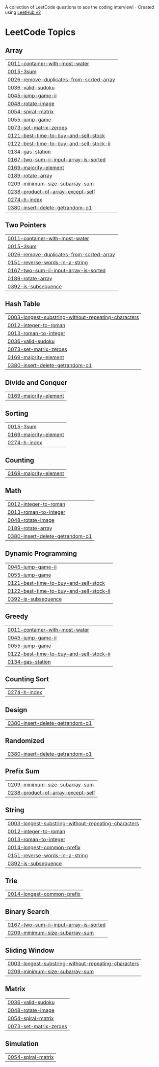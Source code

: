 A collection of LeetCode questions to ace the coding interview! - Created using [LeetHub v2](https://github.com/arunbhardwaj/LeetHub-2.0)
<!---LeetCode Topics Start-->
# LeetCode Topics
## Array
|  |
| ------- |
| [0011-container-with-most-water](https://github.com/rahulptl/LeetCode/tree/master/0011-container-with-most-water) |
| [0015-3sum](https://github.com/rahulptl/LeetCode/tree/master/0015-3sum) |
| [0026-remove-duplicates-from-sorted-array](https://github.com/rahulptl/LeetCode/tree/master/0026-remove-duplicates-from-sorted-array) |
| [0036-valid-sudoku](https://github.com/rahulptl/LeetCode/tree/master/0036-valid-sudoku) |
| [0045-jump-game-ii](https://github.com/rahulptl/LeetCode/tree/master/0045-jump-game-ii) |
| [0048-rotate-image](https://github.com/rahulptl/LeetCode/tree/master/0048-rotate-image) |
| [0054-spiral-matrix](https://github.com/rahulptl/LeetCode/tree/master/0054-spiral-matrix) |
| [0055-jump-game](https://github.com/rahulptl/LeetCode/tree/master/0055-jump-game) |
| [0073-set-matrix-zeroes](https://github.com/rahulptl/LeetCode/tree/master/0073-set-matrix-zeroes) |
| [0121-best-time-to-buy-and-sell-stock](https://github.com/rahulptl/LeetCode/tree/master/0121-best-time-to-buy-and-sell-stock) |
| [0122-best-time-to-buy-and-sell-stock-ii](https://github.com/rahulptl/LeetCode/tree/master/0122-best-time-to-buy-and-sell-stock-ii) |
| [0134-gas-station](https://github.com/rahulptl/LeetCode/tree/master/0134-gas-station) |
| [0167-two-sum-ii-input-array-is-sorted](https://github.com/rahulptl/LeetCode/tree/master/0167-two-sum-ii-input-array-is-sorted) |
| [0169-majority-element](https://github.com/rahulptl/LeetCode/tree/master/0169-majority-element) |
| [0189-rotate-array](https://github.com/rahulptl/LeetCode/tree/master/0189-rotate-array) |
| [0209-minimum-size-subarray-sum](https://github.com/rahulptl/LeetCode/tree/master/0209-minimum-size-subarray-sum) |
| [0238-product-of-array-except-self](https://github.com/rahulptl/LeetCode/tree/master/0238-product-of-array-except-self) |
| [0274-h-index](https://github.com/rahulptl/LeetCode/tree/master/0274-h-index) |
| [0380-insert-delete-getrandom-o1](https://github.com/rahulptl/LeetCode/tree/master/0380-insert-delete-getrandom-o1) |
## Two Pointers
|  |
| ------- |
| [0011-container-with-most-water](https://github.com/rahulptl/LeetCode/tree/master/0011-container-with-most-water) |
| [0015-3sum](https://github.com/rahulptl/LeetCode/tree/master/0015-3sum) |
| [0026-remove-duplicates-from-sorted-array](https://github.com/rahulptl/LeetCode/tree/master/0026-remove-duplicates-from-sorted-array) |
| [0151-reverse-words-in-a-string](https://github.com/rahulptl/LeetCode/tree/master/0151-reverse-words-in-a-string) |
| [0167-two-sum-ii-input-array-is-sorted](https://github.com/rahulptl/LeetCode/tree/master/0167-two-sum-ii-input-array-is-sorted) |
| [0189-rotate-array](https://github.com/rahulptl/LeetCode/tree/master/0189-rotate-array) |
| [0392-is-subsequence](https://github.com/rahulptl/LeetCode/tree/master/0392-is-subsequence) |
## Hash Table
|  |
| ------- |
| [0003-longest-substring-without-repeating-characters](https://github.com/rahulptl/LeetCode/tree/master/0003-longest-substring-without-repeating-characters) |
| [0012-integer-to-roman](https://github.com/rahulptl/LeetCode/tree/master/0012-integer-to-roman) |
| [0013-roman-to-integer](https://github.com/rahulptl/LeetCode/tree/master/0013-roman-to-integer) |
| [0036-valid-sudoku](https://github.com/rahulptl/LeetCode/tree/master/0036-valid-sudoku) |
| [0073-set-matrix-zeroes](https://github.com/rahulptl/LeetCode/tree/master/0073-set-matrix-zeroes) |
| [0169-majority-element](https://github.com/rahulptl/LeetCode/tree/master/0169-majority-element) |
| [0380-insert-delete-getrandom-o1](https://github.com/rahulptl/LeetCode/tree/master/0380-insert-delete-getrandom-o1) |
## Divide and Conquer
|  |
| ------- |
| [0169-majority-element](https://github.com/rahulptl/LeetCode/tree/master/0169-majority-element) |
## Sorting
|  |
| ------- |
| [0015-3sum](https://github.com/rahulptl/LeetCode/tree/master/0015-3sum) |
| [0169-majority-element](https://github.com/rahulptl/LeetCode/tree/master/0169-majority-element) |
| [0274-h-index](https://github.com/rahulptl/LeetCode/tree/master/0274-h-index) |
## Counting
|  |
| ------- |
| [0169-majority-element](https://github.com/rahulptl/LeetCode/tree/master/0169-majority-element) |
## Math
|  |
| ------- |
| [0012-integer-to-roman](https://github.com/rahulptl/LeetCode/tree/master/0012-integer-to-roman) |
| [0013-roman-to-integer](https://github.com/rahulptl/LeetCode/tree/master/0013-roman-to-integer) |
| [0048-rotate-image](https://github.com/rahulptl/LeetCode/tree/master/0048-rotate-image) |
| [0189-rotate-array](https://github.com/rahulptl/LeetCode/tree/master/0189-rotate-array) |
| [0380-insert-delete-getrandom-o1](https://github.com/rahulptl/LeetCode/tree/master/0380-insert-delete-getrandom-o1) |
## Dynamic Programming
|  |
| ------- |
| [0045-jump-game-ii](https://github.com/rahulptl/LeetCode/tree/master/0045-jump-game-ii) |
| [0055-jump-game](https://github.com/rahulptl/LeetCode/tree/master/0055-jump-game) |
| [0121-best-time-to-buy-and-sell-stock](https://github.com/rahulptl/LeetCode/tree/master/0121-best-time-to-buy-and-sell-stock) |
| [0122-best-time-to-buy-and-sell-stock-ii](https://github.com/rahulptl/LeetCode/tree/master/0122-best-time-to-buy-and-sell-stock-ii) |
| [0392-is-subsequence](https://github.com/rahulptl/LeetCode/tree/master/0392-is-subsequence) |
## Greedy
|  |
| ------- |
| [0011-container-with-most-water](https://github.com/rahulptl/LeetCode/tree/master/0011-container-with-most-water) |
| [0045-jump-game-ii](https://github.com/rahulptl/LeetCode/tree/master/0045-jump-game-ii) |
| [0055-jump-game](https://github.com/rahulptl/LeetCode/tree/master/0055-jump-game) |
| [0122-best-time-to-buy-and-sell-stock-ii](https://github.com/rahulptl/LeetCode/tree/master/0122-best-time-to-buy-and-sell-stock-ii) |
| [0134-gas-station](https://github.com/rahulptl/LeetCode/tree/master/0134-gas-station) |
## Counting Sort
|  |
| ------- |
| [0274-h-index](https://github.com/rahulptl/LeetCode/tree/master/0274-h-index) |
## Design
|  |
| ------- |
| [0380-insert-delete-getrandom-o1](https://github.com/rahulptl/LeetCode/tree/master/0380-insert-delete-getrandom-o1) |
## Randomized
|  |
| ------- |
| [0380-insert-delete-getrandom-o1](https://github.com/rahulptl/LeetCode/tree/master/0380-insert-delete-getrandom-o1) |
## Prefix Sum
|  |
| ------- |
| [0209-minimum-size-subarray-sum](https://github.com/rahulptl/LeetCode/tree/master/0209-minimum-size-subarray-sum) |
| [0238-product-of-array-except-self](https://github.com/rahulptl/LeetCode/tree/master/0238-product-of-array-except-self) |
## String
|  |
| ------- |
| [0003-longest-substring-without-repeating-characters](https://github.com/rahulptl/LeetCode/tree/master/0003-longest-substring-without-repeating-characters) |
| [0012-integer-to-roman](https://github.com/rahulptl/LeetCode/tree/master/0012-integer-to-roman) |
| [0013-roman-to-integer](https://github.com/rahulptl/LeetCode/tree/master/0013-roman-to-integer) |
| [0014-longest-common-prefix](https://github.com/rahulptl/LeetCode/tree/master/0014-longest-common-prefix) |
| [0151-reverse-words-in-a-string](https://github.com/rahulptl/LeetCode/tree/master/0151-reverse-words-in-a-string) |
| [0392-is-subsequence](https://github.com/rahulptl/LeetCode/tree/master/0392-is-subsequence) |
## Trie
|  |
| ------- |
| [0014-longest-common-prefix](https://github.com/rahulptl/LeetCode/tree/master/0014-longest-common-prefix) |
## Binary Search
|  |
| ------- |
| [0167-two-sum-ii-input-array-is-sorted](https://github.com/rahulptl/LeetCode/tree/master/0167-two-sum-ii-input-array-is-sorted) |
| [0209-minimum-size-subarray-sum](https://github.com/rahulptl/LeetCode/tree/master/0209-minimum-size-subarray-sum) |
## Sliding Window
|  |
| ------- |
| [0003-longest-substring-without-repeating-characters](https://github.com/rahulptl/LeetCode/tree/master/0003-longest-substring-without-repeating-characters) |
| [0209-minimum-size-subarray-sum](https://github.com/rahulptl/LeetCode/tree/master/0209-minimum-size-subarray-sum) |
## Matrix
|  |
| ------- |
| [0036-valid-sudoku](https://github.com/rahulptl/LeetCode/tree/master/0036-valid-sudoku) |
| [0048-rotate-image](https://github.com/rahulptl/LeetCode/tree/master/0048-rotate-image) |
| [0054-spiral-matrix](https://github.com/rahulptl/LeetCode/tree/master/0054-spiral-matrix) |
| [0073-set-matrix-zeroes](https://github.com/rahulptl/LeetCode/tree/master/0073-set-matrix-zeroes) |
## Simulation
|  |
| ------- |
| [0054-spiral-matrix](https://github.com/rahulptl/LeetCode/tree/master/0054-spiral-matrix) |
<!---LeetCode Topics End-->